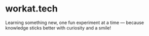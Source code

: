 # workat.tech
Learning something new, one fun experiment at a time — because knowledge sticks better with curiosity and a smile! 

